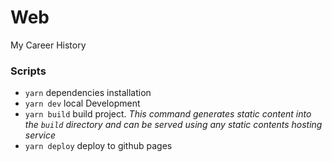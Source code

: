 # Web

My Career History

### Scripts

-   `yarn` dependencies installation
-   `yarn dev` local Development
-   `yarn build` build project. _This command generates static content into the `build` directory and can be served using any static contents hosting service_
-   `yarn deploy` deploy to github pages
